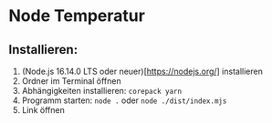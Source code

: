 # Node Temperatur

## Installieren:

1. (Node.js 16.14.0 LTS oder neuer)[https://nodejs.org/] installieren
2. Ordner im Terminal öffnen
3. Abhängigkeiten installieren: `corepack yarn`
4. Programm starten: `node .` oder `node ./dist/index.mjs`
5. Link öffnen